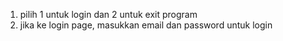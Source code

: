 1. pilih 1 untuk login dan 2 untuk exit program
2. jika ke login page, masukkan email dan password untuk login